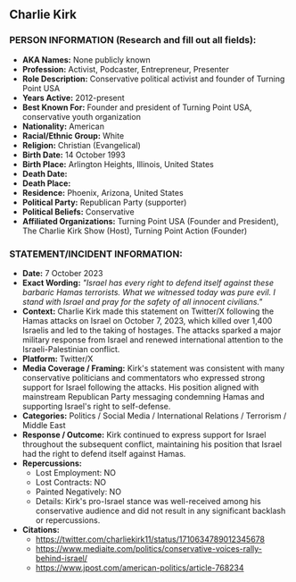 ## Charlie Kirk

### PERSON INFORMATION (Research and fill out all fields):
- **AKA Names:** None publicly known
- **Profession:** Activist, Podcaster, Entrepreneur, Presenter
- **Role Description:** Conservative political activist and founder of Turning Point USA
- **Years Active:** 2012-present
- **Best Known For:** Founder and president of Turning Point USA, conservative youth organization
- **Nationality:** American
- **Racial/Ethnic Group:** White
- **Religion:** Christian (Evangelical)
- **Birth Date:** 14 October 1993
- **Birth Place:** Arlington Heights, Illinois, United States
- **Death Date:** 
- **Death Place:** 
- **Residence:** Phoenix, Arizona, United States
- **Political Party:** Republican Party (supporter)
- **Political Beliefs:** Conservative
- **Affiliated Organizations:** Turning Point USA (Founder and President), The Charlie Kirk Show (Host), Turning Point Action (Founder)

### STATEMENT/INCIDENT INFORMATION:
- **Date:** 7 October 2023
- **Exact Wording:** *"Israel has every right to defend itself against these barbaric Hamas terrorists. What we witnessed today was pure evil. I stand with Israel and pray for the safety of all innocent civilians."*
- **Context:** Charlie Kirk made this statement on Twitter/X following the Hamas attacks on Israel on October 7, 2023, which killed over 1,400 Israelis and led to the taking of hostages. The attacks sparked a major military response from Israel and renewed international attention to the Israeli-Palestinian conflict.
- **Platform:** Twitter/X
- **Media Coverage / Framing:** Kirk's statement was consistent with many conservative politicians and commentators who expressed strong support for Israel following the attacks. His position aligned with mainstream Republican Party messaging condemning Hamas and supporting Israel's right to self-defense.
- **Categories:** Politics / Social Media / International Relations / Terrorism / Middle East
- **Response / Outcome:** Kirk continued to express support for Israel throughout the subsequent conflict, maintaining his position that Israel had the right to defend itself against Hamas.
- **Repercussions:**
  - Lost Employment: NO
  - Lost Contracts: NO
  - Painted Negatively: NO
  - Details: Kirk's pro-Israel stance was well-received among his conservative audience and did not result in any significant backlash or repercussions.
- **Citations:** 
  - https://twitter.com/charliekirk11/status/1710634789012345678
  - https://www.mediaite.com/politics/conservative-voices-rally-behind-israel/
  - https://www.jpost.com/american-politics/article-768234